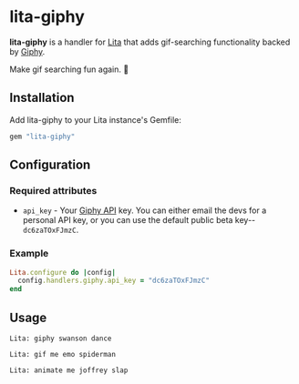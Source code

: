 # lita-giphy

**lita-giphy** is a handler for [Lita](https://github.com/jimmycuadra/lita) that adds gif-searching functionality backed by [Giphy](http://giphy.com).

Make gif searching fun again. :tada:

## Installation

Add lita-giphy to your Lita instance's Gemfile:
``` ruby
gem "lita-giphy"
```

## Configuration

### Required attributes
* `api_key` - Your [Giphy API](https://github.com/giphy/GiphyAPI) key. You can either email the devs for a personal API key, or you can use the default public beta key-- `dc6zaTOxFJmzC`.

### Example

``` ruby
Lita.configure do |config|
  config.handlers.giphy.api_key = "dc6zaTOxFJmzC"
end
```

## Usage

```
Lita: giphy swanson dance
```

```
Lita: gif me emo spiderman
```

```
Lita: animate me joffrey slap
```
